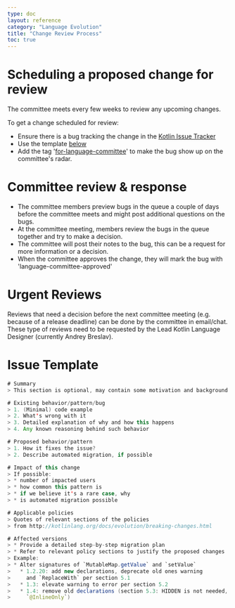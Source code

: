```yaml
---
type: doc
layout: reference
category: "Language Evolution"
title: "Change Review Process"
toc: true
---
```


# Scheduling a proposed change for review

The committee meets every few weeks to review any upcoming changes.

To get a change scheduled for review:

*   Ensure there is a bug tracking the change in the
    [Kotlin Issue Tracker](https://youtrack.jetbrains.com/issues/KT)
  * Use the template [below](#issue-template)
*   Add the tag
'[for-language-committee](https://youtrack.jetbrains.com/issues/KT?q=project:%20Kotlin%20tag:%20for-language-committee%20%23Unresolved)'
to make the bug show up on the committee's radar.

# Committee review & response

*   The committee members preview bugs in the queue a couple of days
    before the committee meets and might post additional questions on
    the bugs.
*   At the committee meeting, members review the bugs in the queue
    together and try to make a decision.
*   The committee will post their notes to the bug, this can be a
    request for more information or a decision.
*   When the committee approves the change, they will mark the bug
    with 'language-committee-approved'

# Urgent Reviews

Reviews that need a decision before the next committee meeting (e.g.
because of a release deadline) can be done by the committee in
email/chat. These type of reviews need to be requested by the Lead
Kotlin Language Designer (currently Andrey Breslav).

# Issue Template

``` java
# Summary
> This section is optional, may contain some motivation and background  

# Existing behavior/pattern/bug
> 1. (Minimal) code example
> 2. What's wrong with it
> 3. Detailed explanation of why and how this happens
> 4. Any known reasoning behind such behavior 

# Proposed behavior/pattern
> 1. How it fixes the issue?
> 2. Describe automated migration, if possible

# Impact of this change
> If possible: 
> * number of impacted users
> * how common this pattern is
> * if we believe it's a rare case, why
> * is automated migration possible

# Applicable policies 
> Quotes of relevant sections of the policies 
> from http://kotlinlang.org/docs/evolution/breaking-changes.html

# Affected versions 
> * Provide a detailed step-by-step migration plan
> * Refer to relevant policy sections to justify the proposed changes
> Example:
> * Alter signatures of `MutableMap.getValue` and `setValue`
>   * 1.2.20: add new declarations, deprecate old ones warning 
>     and `ReplaceWith` per section 5.1
>   * 1.3: elevate warning to error per section 5.2
>   * 1.4: remove old declarations (section 5.3: HIDDEN is not needed, because of 
>     `@InlineOnly`)
```
